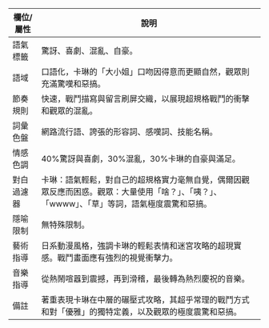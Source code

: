 | 欄位/屬性 | 說明 |
|---|---|
| 語氣標籤 | 驚訝、喜劇、混亂、自豪。 |
| 語域 | 口語化，卡琳的「大小姐」口吻因得意而更顯自然，觀眾則充滿驚嘆和惡搞。 |
| 節奏規則 | 快速，戰鬥描寫與留言刷屏交織，以展現超規格戰鬥的衝擊和觀眾的混亂。 |
| 詞彙色盤 | 網路流行語、誇張的形容詞、感嘆詞、技能名稱。 |
| 情感色調 | 40%驚訝與喜劇，30%混亂，30%卡琳的自豪與滿足。 |
| 對白過濾器 | 卡琳：語氣輕鬆，對自己的超規格實力毫無自覺，偶爾因觀眾反應而困惑。觀眾：大量使用「啥？」、「咦？」、「wwww」、「草」等詞，語氣極度震驚和惡搞。 |
| 隱喻限制 | 無特殊限制。 |
| 藝術指導 | 日系動漫風格，強調卡琳的輕鬆表情和迷宮攻略的超現實感。戰鬥畫面應有強烈的視覺衝擊力。 |
| 音樂指導 | 從熱鬧喧囂到震撼，再到滑稽，最後轉為熱烈慶祝的音樂。 |
| 備註 | 著重表現卡琳在中層的碾壓式攻略，其超乎常理的戰鬥方式和對「優雅」的獨特定義，以及觀眾的極度震驚和惡搞。 |
